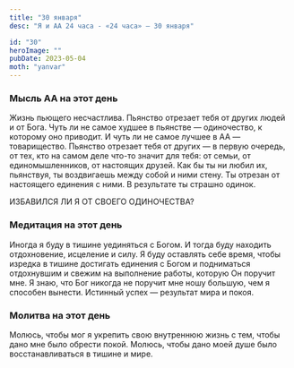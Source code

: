 ```yaml
---
title: "30 января"
desc: "Я и АА 24 часа - «24 часа» — 30 января"

id: "30"
heroImage: ""
pubDate: 2023-05-04
moth: "yanvar"
---
```


### Мысль АА на этот день

Жизнь пьющего несчастлива. Пьянство отрезает тебя от других людей и от Бога.
Чуть ли не самое худшее в пьянстве — одиночество, к которому оно приводит. И
чуть ли не самое лучшее в АА — товарищество. Пьянство отрезает тебя от других
— в первую очередь, от тех, кто на самом деле что-то значит для тебя: от
семьи, от единомышленников, от настоящих друзей. Как бы ты ни любил их,
пьянствуя, ты воздвигаешь между собой и ними стену. Ты отрезан от настоящего
единения с ними. В результате ты страшно одинок.

ИЗБАВИЛСЯ ЛИ Я ОТ СВОЕГО ОДИНОЧЕСТВА?

### Медитация на этот день

Иногда я буду в тишине уединяться с Богом. И тогда буду находить отдохновение,
исцеление и силу. Я буду оставлять себе время, чтобы изредка в тишине
достигать единения с Богом и подниматься отдохнувшим и свежим на выполнение
работы, которую Он поручит мне. Я знаю, что Бог никогда не поручит мне ношу
большую, чем я способен вынести. Истинный успех — результат мира и покоя.

### Молитва на этот день

Молюсь, чтобы мог я укрепить свою внутреннюю жизнь с тем, чтобы дано мне было
обрести покой. Молюсь, чтобы дано моей душе было восстанавливаться в тишине и
мире.
